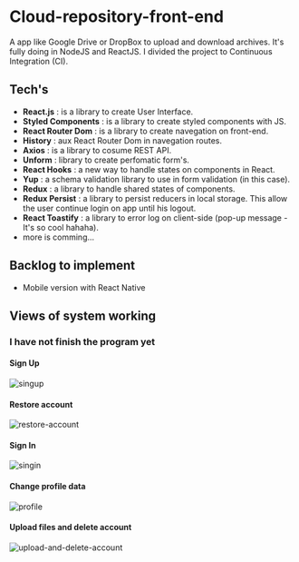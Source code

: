 # Cloud-repository-front-end
A app like Google Drive or DropBox to upload and download archives. It's fully doing in NodeJS and ReactJS. I divided the project to Continuous Integration (CI).

## Tech's
- **React.js** : is a library to create User Interface.
- **Styled Components** : is a library to create styled components with JS.
- **React Router Dom** : is a library to create navegation on front-end.
- **History** : aux React Router Dom in navegation routes.
- **Axios** : is a library to cosume REST API.
- **Unform** : library to create perfomatic form's.
- **React Hooks** : a new way to handle states on components in React.
- **Yup** : a schema validation library to use in form validation (in this case).
- **Redux** : a library to handle shared states of components.
- **Redux Persist** : a library to persist reducers in local storage. This allow the user continue login on app until his logout.
- **React Toastify** : a library to error log on client-side (pop-up message - It's so cool hahaha).
- more is comming...

## Backlog to implement
- Mobile version with React Native

## Views of system working
### I have not finish the program yet

#### Sign Up
![singup](https://user-images.githubusercontent.com/52254578/63654767-2ba6a580-c755-11e9-9dd0-d910a2481210.gif)

#### Restore account
![restore-account](https://user-images.githubusercontent.com/52254578/63654765-2ba6a580-c755-11e9-85cf-d6093d06b411.gif)

#### Sign In
![singin](https://user-images.githubusercontent.com/52254578/63654766-2ba6a580-c755-11e9-8210-56585fd419ba.gif)

#### Change profile data
![profile](https://user-images.githubusercontent.com/52254578/63654764-2b0e0f00-c755-11e9-97db-be73c6547ee1.gif)

#### Upload files and delete account
![upload-and-delete-account](https://user-images.githubusercontent.com/52254578/63654768-2ba6a580-c755-11e9-9ee9-20438567edec.gif)

